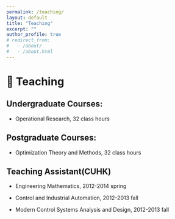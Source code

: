 ```yaml
---
permalink: /teaching/
layout: default
title: "Teaching"
excerpt: ""
author_profile: true
# redirect_from: 
#   - /about/
#   - /about.html
---
```




<!-- <span class='anchor' id='-teaching'></span> -->

# 📖 Teaching
<!-- - *Nov.2020 - Now*,Professor,Control Science and Engineering,Beijing Institute of Technology.
- *Sep.2018-Nov.2020*,Associate Professor,Control Science and Engineering,Beijing Institute of Technology.
- *Aug.2015-Sep.2018*,Postdoctoral Fellow,Automation Engineering,City University of Hong Kong.
- *Sep.2011-Aug.2015*,Ph.D.,Mechanical and Automation Engineering,The Chinese University of Hong Kong.
- *Sep.2008-Jul.2011*,M.S.,Mechanical Engineering,Beihang University.
- *Sep.2004-Jul.2008*,B.S.,Mechanical Engineering,North China University of Technology. -->
<h2>Undergraduate Courses:</h2>
<ul>
<li><p>Operational Research, 32 class hours</p>
</li>
</ul>
<h2>Postgraduate Courses:</h2>
<ul>
<li><p>Optimization Theory and Methods, 32 class hours</p>
</li>
</ul>
<h2>Teaching Assistant(CUHK)</h2>
<ul>
<li><p>Engineering Mathematics, 2012-2014 spring</p>
</li>
<li><p>Control and Industrial Automation, 2012-2013 fall</p>
</li>
<li><p>Modern Control Systems Analysis and Design, 2012-2013 fall

</p>
</li>
</ul>


